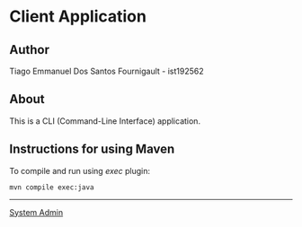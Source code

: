 # Client Application

## Author

Tiago Emmanuel Dos Santos Fournigault - ist192562

## About

This is a CLI (Command-Line Interface) application.


## Instructions for using Maven

To compile and run using _exec_ plugin:

```
mvn compile exec:java
```

----

[System Admin](mailto:tiago.fournigault@tecnico.ulisboa.pt)

